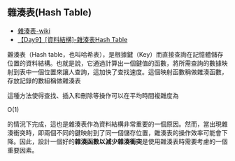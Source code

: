 ## 雜湊表(Hash Table)

- [雜湊表-wiki](https://zh.wikipedia.org/zh-tw/%E5%93%88%E5%B8%8C%E8%A1%A8)
- [【Day9】[資料結構]-雜湊表Hash Table](https://ithelp.ithome.com.tw/articles/10268077)

雜湊表（Hash table，也叫哈希表），是根據鍵（Key）而直接查詢在記憶體儲存位置的資料結構。也就是說，它通過計算出一個鍵值的函數，將所需查詢的數據映射到表中一個位置來讓人查詢，這加快了查找速度。這個映射函數稱做雜湊函數，存放記錄的數組稱做雜湊表

這種方法使得查找、插入和刪除等操作可以在平均時間複雜度為

O(1)

的情況下完成，這也是雜湊表作為資料結構非常重要的一個原因。然而，當出現雜湊衝突時，即兩個不同的鍵映射到了同一個儲存位置，雜湊表的操作效率可能會下降。因此，設計一個好的**雜湊函數以減少雜湊衝突**是使用雜湊表時需要考慮的一個重要因素。
